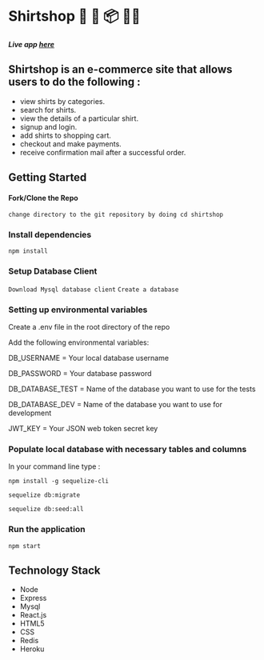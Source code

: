 # Shirtshop 👚 👕 📦 👖👗

##### Live app  [here](https://shirtshopz.herokuapp.com)

## Shirtshop is an e-commerce site that allows users to do the following :
- view shirts by categories.
- search for shirts.
- view the details of a particular shirt.
- signup and login.
- add shirts to shopping cart.
- checkout and make payments.
- receive confirmation mail after a successful order.

## Getting Started
#### Fork/Clone the Repo
`change directory to the git repository by doing cd shirtshop`

### Install dependencies
`npm install`

### Setup Database Client
`Download Mysql database client`
`Create a database`

### Setting up environmental variables
Create a .env file in the root directory of the repo

Add the following environmental variables:

DB_USERNAME =  Your local database username

DB_PASSWORD = Your database password

DB_DATABASE_TEST = Name of the database you want to use for the tests

DB_DATABASE_DEV = Name of the database you want to use for development

JWT_KEY = Your JSON web token secret key 

### Populate local database with necessary tables and columns
In your command line type :

`npm install -g sequelize-cli`

`sequelize db:migrate`

`sequelize db:seed:all`

### Run the application
`npm start`

## Technology Stack
- Node
- Express
- Mysql
- React.js
- HTML5 
- CSS
- Redis
- Heroku
